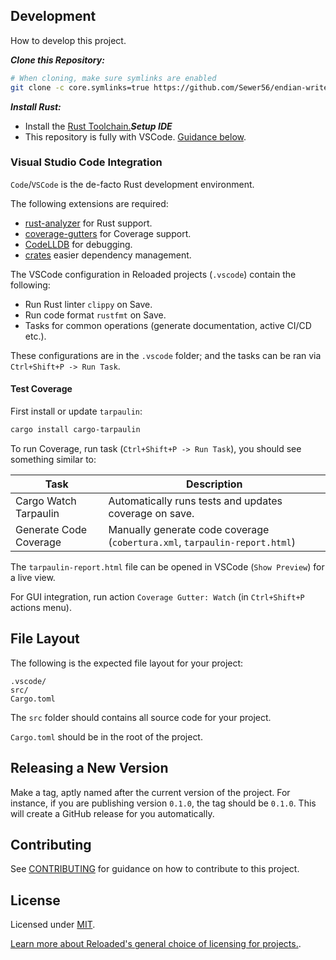 ## Development

How to develop this project.

***Clone this Repository:***
```bash
# When cloning, make sure symlinks are enabled
git clone -c core.symlinks=true https://github.com/Sewer56/endian-writer.git
```

***Install Rust:***
- Install the [Rust Toolchain.][rust-toolchain]***Setup IDE***
- This repository is fully with VSCode. [Guidance below](#visual-studio-code-integration).
### Visual Studio Code Integration

`Code`/`VSCode` is the de-facto Rust development environment.  

The following extensions are required:  
- [rust-analyzer][rust-analyzer] for Rust support.  
- [coverage-gutters][coverage-gutters] for Coverage support.  
- [CodeLLDB][codelldb] for debugging.  
- [crates](https://marketplace.visualstudio.com/items?itemName=serayuzgur.crates) easier dependency management.  

The VSCode configuration in Reloaded projects (`.vscode`) contain the following:  
- Run Rust linter `clippy` on Save.  
- Run code format `rustfmt` on Save.  
- Tasks for common operations (generate documentation, active CI/CD etc.).  

These configurations are in the `.vscode` folder; and the tasks can be ran via `Ctrl+Shift+P -> Run Task`.  

#### Test Coverage

First install or update `tarpaulin`:

```bash
cargo install cargo-tarpaulin
```

To run Coverage, run task (`Ctrl+Shift+P -> Run Task`), you should see something similar to: 

| Task                   | Description                                                                |
| ---------------------- | -------------------------------------------------------------------------- |
| Cargo Watch Tarpaulin  | Automatically runs tests and updates coverage on save.                     |
| Generate Code Coverage | Manually generate code coverage (`cobertura.xml`, `tarpaulin-report.html`) |

The `tarpaulin-report.html` file can be opened in VSCode (`Show Preview`) for a live view.

For GUI integration, run action `Coverage Gutter: Watch` (in `Ctrl+Shift+P` actions menu).


## File Layout

The following is the expected file layout for your project:

```
.vscode/
src/
Cargo.toml
```

The `src` folder should contains all source code for your project.  

`Cargo.toml` should be in the root of the project.  

## Releasing a New Version

Make a tag, aptly named after the current version of the project. For instance, if you are publishing version `0.1.0`, the tag should be `0.1.0`. This will create a GitHub release for you automatically.

## Contributing

See [CONTRIBUTING](CONTRIBUTING.MD) for guidance on how to contribute to this project.

## License

Licensed under [MIT](./LICENSE).  

[Learn more about Reloaded's general choice of licensing for projects.][reloaded-license].  

[codecov]: https://about.codecov.io/
[codelldb]: https://marketplace.visualstudio.com/items?itemName=vadimcn.vscode-lldb
[coverage-gutters]: https://marketplace.visualstudio.com/items?itemName=ryanluker.vscode-coverage-gutters 
[crates-io-key]: https://crates.io/settings/tokens
[nuget-key]: https://www.nuget.org/account/apikeys
[target-triple]: https://doc.rust-lang.org/nightly/rustc/platform-support.html
[reloaded-license]: https://reloaded-project.github.io/Reloaded.MkDocsMaterial.Themes.R2/Pages/license/
[rust-analyzer]: https://marketplace.visualstudio.com/items?itemName=rust-lang.rust-analyzer
[rust-toolchain]: https://www.rust-lang.org/tools/install
